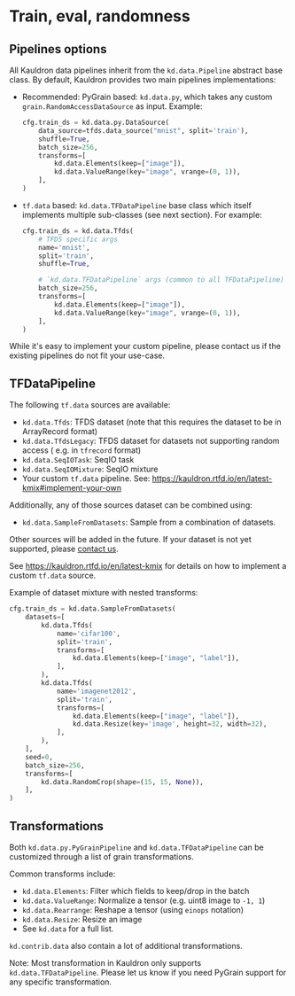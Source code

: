 # Train, eval, randomness

## Pipelines options

All Kauldron data pipelines inherit from the `kd.data.Pipeline` abstract base class.
By default, Kauldron provides two main pipelines implementations:

*   Recommended: PyGrain based: `kd.data.py`, which takes any custom
    `grain.RandomAccessDataSource` as input. Example:

    ```python
    cfg.train_ds = kd.data.py.DataSource(
        data_source=tfds.data_source("mnist", split='train'),
        shuffle=True,
        batch_size=256,
        transforms=[
            kd.data.Elements(keep=["image"]),
            kd.data.ValueRange(key="image", vrange=(0, 1)),
        ],
    )
    ```

*   `tf.data` based: `kd.data.TFDataPipeline` base class which itself implements
    multiple sub-classes (see next section). For example:

    ```python
    cfg.train_ds = kd.data.Tfds(
        # TFDS specific args
        name='mnist',
        split='train',
        shuffle=True,

        # `kd.data.TFDataPipeline` args (common to all TFDataPipeline)
        batch_size=256,
        transforms=[
            kd.data.Elements(keep=["image"]),
            kd.data.ValueRange(key="image", vrange=(0, 1)),
        ],
    )
    ```

While it's easy to implement your custom pipeline, please contact us if the
existing pipelines do not fit your use-case.

## TFDataPipeline

The following `tf.data` sources are available:

*   `kd.data.Tfds`: TFDS dataset (note that this requires the dataset to be in
    ArrayRecord format)
*   `kd.data.TfdsLegacy`: TFDS dataset for datasets not supporting random access
    ( e.g. in `tfrecord` format)
*   `kd.data.SeqIOTask`: SeqIO task
*   `kd.data.SeqIOMixture`: SeqIO mixture
*   Your custom `tf.data` pipeline. See: https://kauldron.rtfd.io/en/latest-kmix#implement-your-own

Additionally, any of those sources dataset can be combined using:

*   `kd.data.SampleFromDatasets`: Sample from a combination of datasets.

Other sources will be added in the future. If your dataset is not yet supported,
please [contact us](https://kauldron.rtfd.io/en/latest-help#bugs-feedback).

See https://kauldron.rtfd.io/en/latest-kmix for details on how to implement a custom `tf.data` source.

Example of dataset mixture with nested transforms:

```python
cfg.train_ds = kd.data.SampleFromDatasets(
    datasets=[
        kd.data.Tfds(
            name='cifar100',
            split='train',
            transforms=[
                kd.data.Elements(keep=["image", "label"]),
            ],
        ),
        kd.data.Tfds(
            name='imagenet2012',
            split='train',
            transforms=[
                kd.data.Elements(keep=["image", "label"]),
                kd.data.Resize(key='image', height=32, width=32),
            ],
        ),
    ],
    seed=0,
    batch_size=256,
    transforms=[
        kd.data.RandomCrop(shape=(15, 15, None)),
    ],
)
```

## Transformations

Both `kd.data.py.PyGrainPipeline` and `kd.data.TFDataPipeline` can be customized
through a list of grain transformations.

Common transforms include:

*   `kd.data.Elements`: Filter which fields to keep/drop in the batch
*   `kd.data.ValueRange`: Normalize a tensor (e.g. uint8 image to `-1, 1`)
*   `kd.data.Rearrange`: Reshape a tensor (using `einops` notation)
*   `kd.data.Resize`: Resize an image
*   See `kd.data` for a full list.

`kd.contrib.data` also contain a lot of additional transformations.

Note: Most transformation in Kauldron only supports `kd.data.TFDataPipeline`.
Please let us know if you need PyGrain support for any specific transformation.
